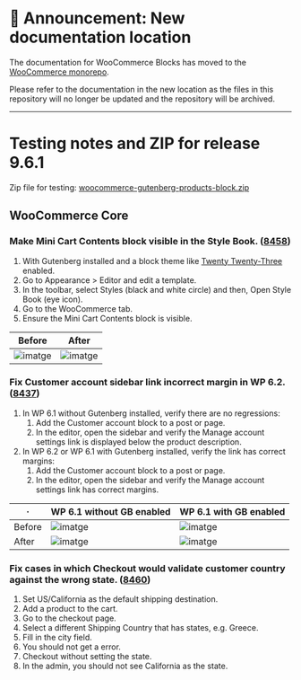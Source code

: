 # 📣 Announcement: New documentation location

The documentation for WooCommerce Blocks has moved to the [WooCommerce monorepo](https://github.com/woocommerce/woocommerce/tree/trunk/plugins/woocommerce-blocks/docs/).

Please refer to the documentation in the new location as the files in this repository will no longer be updated and the repository will be archived.

---

# Testing notes and ZIP for release 9.6.1

Zip file for testing: [woocommerce-gutenberg-products-block.zip](https://github.com/woocommerce/woocommerce-blocks/files/10767768/woocommerce-gutenberg-products-block.zip)

## WooCommerce Core

### Make Mini Cart Contents block visible in the Style Book. ([8458](https://github.com/woocommerce/woocommerce-blocks/pull/8458))

1. With Gutenberg installed and a block theme like [Twenty Twenty-Three](https://wordpress.org/themes/twentytwentythree/) enabled.
2. Go to Appearance > Editor and edit a template.
3. In the toolbar, select Styles (black and white circle) and then, Open Style Book (eye icon).
4. Go to the WooCommerce tab.
5. Ensure the Mini Cart Contents block is visible.

| Before | After |
| ------ | ----- |
| ![imatge](https://user-images.githubusercontent.com/3616980/219356399-cd2c16c1-4256-42e4-a59b-0a77d273ebc7.png) | ![imatge](https://user-images.githubusercontent.com/3616980/219356269-9cc6ece5-5f5f-4df9-8e57-dc158bcace8d.png) |

### Fix Customer account sidebar link incorrect margin in WP 6.2. ([8437](https://github.com/woocommerce/woocommerce-blocks/pull/8437))

1. In WP 6.1 without Gutenberg installed, verify there are no regressions:
   1. Add the Customer account block to a post or page.
   2. In the editor, open the sidebar and verify the Manage account settings link is displayed below the product description.
2. In WP 6.2 or WP 6.1 with Gutenberg installed, verify the link has correct margins:
   1. Add the Customer account block to a post or page.
   2. In the editor, open the sidebar and verify the Manage account settings link has correct margins.

· | WP 6.1 without GB enabled | WP 6.1 with GB enabled |
--- | --- | --- |
Before | ![imatge](https://user-images.githubusercontent.com/3616980/219014857-6071a40e-8770-4f1f-b37c-91e5bf7451b5.png) | ![imatge](https://user-images.githubusercontent.com/3616980/219015103-982b2663-a15a-4101-9f24-83478b0e6eea.png) |
After | ![imatge](https://user-images.githubusercontent.com/3616980/219014857-6071a40e-8770-4f1f-b37c-91e5bf7451b5.png) | ![imatge](https://user-images.githubusercontent.com/3616980/219014964-505597f7-2f52-42c8-91ad-04c130bfff78.png) |

### Fix cases in which Checkout would validate customer country against the wrong state. ([8460](https://github.com/woocommerce/woocommerce-blocks/pull/8460))

1. Set US/California as the default shipping destination.
2. Add a product to the cart.
3. Go to the checkout page.
4. Select a different Shipping Country that has states, e.g. Greece.
5. Fill in the city field.
6. You should not get a error.
7. Checkout without setting the state.
8. In the admin, you should not see California as the state.
